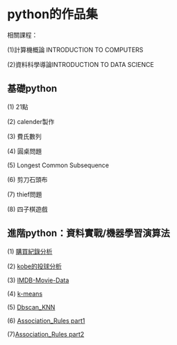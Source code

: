 # python的作品集

相關課程：

(1)計算機概論 INTRODUCTION TO COMPUTERS

(2)資料科學導論INTRODUCTION TO DATA SCIENCE

## 基礎python

(1) 21點

(2) calender製作

(3) 費氏數列

(4) 圓桌問題

(5) Longest Common Subsequence

(6) 剪刀石頭布

(7) thief問題

(8) 四子棋遊戲

## 進階python：資料實戰/機器學習演算法

(1) [購買紀錄分析](https://github.com/kevinhuang102888/python/blob/master/purchase%20analysis/hw1_purchase.ipynb)

(2) [kobe的投球分析](https://github.com/kevinhuang102888/python/blob/master/kobe/hw2_kobe.ipynb)

(3) [IMDB-Movie-Data](https://github.com/kevinhuang102888/python/blob/master/movie_analysis/hw1_movie.ipynb)

(4) [k-means](https://github.com/kevinhuang102888/python/blob/master/k-means/kmeans.ipynb)

(5) [Dbscan_KNN](https://github.com/kevinhuang102888/python/blob/master/dbscan_KNN/dbscan_KNN.ipynb)

(6) [Association_Rules part1](https://github.com/kevinhuang102888/python/blob/master/Association_Rules/arm-implement.ipynb)

(7)[Association_Rules part2](https://github.com/kevinhuang102888/python/blob/master/Association_Rules/arm.ipynb)